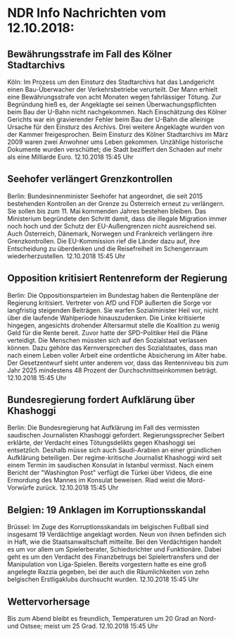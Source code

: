 # NDR Info Nachrichten vom 12.10.2018:


## Bewährungsstrafe im Fall des Kölner Stadtarchivs
Köln: Im Prozess um den Einsturz des Stadtarchivs hat das Landgericht einen Bau-Überwacher der Verkehrsbetriebe verurteilt. Der Mann erhielt eine Bewährungsstrafe von acht Monaten wegen fahrlässiger Tötung. Zur Begründung hieß es, der Angeklagte sei seinen Überwachungspflichten beim Bau der U-Bahn nicht nachgekommen. Nach Einschätzung des Kölner Gerichts war ein gravierender Fehler beim Bau der U-Bahn die alleinige Ursache für den Einsturz des Archivs. Drei weitere Angeklagte wurden von der Kammer freigesprochen. Beim Einsturz des Kölner Stadtarchivs im März 2009 waren zwei Anwohner ums Leben gekommen. Unzählige historische Dokumente wurden verschüttet; die Stadt beziffert den Schaden auf mehr als eine Milliarde Euro. 12.10.2018 15:45 Uhr 

## Seehofer verlängert Grenzkontrollen
Berlin: Bundesinnenminister Seehofer hat angeordnet, die seit 2015 bestehenden Kontrollen an der Grenze zu Österreich erneut zu verlängern. Sie sollen bis zum 11. Mai kommenden Jahres bestehen bleiben. Das Ministerium begründete den Schritt damit, dass  die illegale Migration immer noch hoch und der Schutz der EU-Außengrenzen nicht ausreichend sei. Auch Österreich, Dänemark, Norwegen und Frankreich verlängern ihre Grenzkontrollen. Die EU-Kommission rief die Länder dazu auf, ihre Entscheidung zu überdenken und die Reisefreiheit im Schengenraum wiederherzustellen. 12.10.2018 15:45 Uhr 

## Opposition kritisiert Rentenreform der Regierung
Berlin:	Die Oppositionsparteien im Bundestag haben die Rentenpläne der Regierung kritisiert. Vertreter von AfD und FDP äußerten die Sorge vor langfristig steigenden Beiträgen. Sie warfen Sozialminister Heil vor, nicht über die laufende Wahlperiode hinauszudenken. Die Linke kritisierte hingegen, angesichts drohender Altersarmut stelle die Koalition zu wenig Geld für die Rente bereit. Zuvor hatte der SPD-Politiker Heil die Pläne verteidigt. Die Menschen müssten sich auf den Sozialstaat verlassen können. Dazu gehöre das Kernversprechen des Sozialstaates, dass man nach einem Leben voller Arbeit eine ordentliche Absicherung im Alter habe. Der Gesetzentwurf sieht unter anderem vor, dass das Rentenniveau bis zum Jahr 2025 mindestens 48 Prozent der Durchschnittseinkommen beträgt. 12.10.2018 15:45 Uhr 

## Bundesregierung fordert Aufklärung über Khashoggi
Berlin: Die Bundesregierung hat Aufklärung im Fall des vermissten saudischen Journalisten Khashoggi gefordert. Regierungssprecher Seibert erklärte, der Verdacht eines Tötungsdelikts gegen Khashoggi sei entsetzlich. Deshalb müsse sich auch Saudi-Arabien an einer gründlichen Aufklärung beteiligen. Der regime-kritische Journalist Khashoggi wird seit einem Termin im saudischen Konsulat in Istanbul vermisst. Nach einem Bericht der "Washington Post" verfügt die Türkei über Videos, die eine Ermordung des Mannes im Konsulat beweisen. Riad weist die Mord-Vorwürfe zurück. 12.10.2018 15:45 Uhr 

## Belgien: 19 Anklagen im Korruptionsskandal
Brüssel: Im Zuge des Korruptionsskandals im belgischen Fußball sind insgesamt 19 Verdächtige angeklagt worden. Neun von ihnen befinden sich in Haft, wie die Staatsanwaltschaft mitteilte. Bei den Verdächtigen handelt es um vor allem um Spielerberater, Schiedsrichter und Funktionäre. Dabei geht es um den Verdacht des Finanzbetrugs bei Spielertransfers und der Manipulation von Liga-Spielen. Bereits vorgestern hatte es eine groß angelegte Razzia gegeben, bei der auch die Räumlichkeiten von zehn belgischen Erstligaklubs durchsucht wurden. 12.10.2018 15:45 Uhr 

## Wettervorhersage
Bis zum Abend bleibt es freundlich, Temperaturen um 20 Grad an Nord- und Ostsee; meist um 25 Grad. 12.10.2018 15:45 Uhr 
